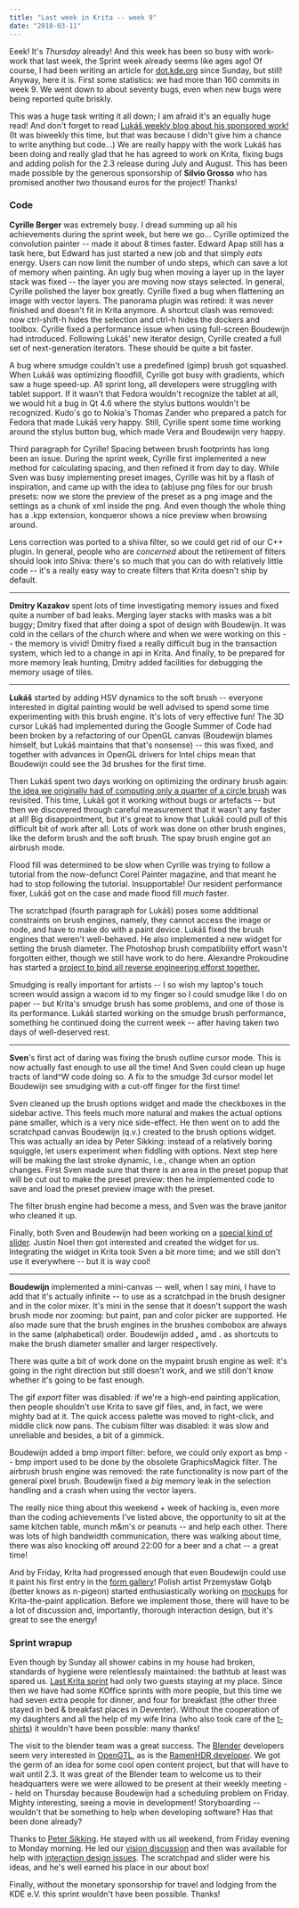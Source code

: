 ```yaml
---
title: "Last week in Krita -- week 9"
date: "2010-03-11"
---
```


Eeek! It's _Thursday_ already! And this week has been so busy with work-work that last week, the Sprint week already seems like ages ago! Of course, I had been writing an article for [dot.kde.org](http://dot.kde.org) since Sunday, but still! Anyway, here it is. First some statistics: we had more than 160 commits in week 9. We went down to about seventy bugs, even when new bugs were being reported quite briskly.

This was a huge task writing it all down; I am afraid it's an equally huge read! And don't forget to read [Lukáš weekly blog about his sponsored work!](http://lukast.mediablog.sk/log/) (It was biweekly this time, but that was because I didn't give him a chance to write anything but code...) We are really happy with the work Lukáš has been doing and really glad that he has agreed to work on Krita, fixing bugs and adding polish for the 2.3 release during July and August. This has been made possible by the generous sponsorship of **Silvio Grosso** who has promised another two thousand euros for the project! Thanks!  

### Code

**Cyrille Berger** was extremely busy. I dread summing up all his achievements during the sprint week, but here we go... Cyrille optimized the convolution painter -- made it about 8 times faster. Edward Apap still has a task here, but Edward has just started a new job and that simply _eats_ energy. Users can now limit the number of undo steps, which can save a lot of memory when painting. An ugly bug when moving a layer up in the layer stack was fixed -- the layer you are moving now stays selected. In general, Cyrille polished the layer box greatly. Cyrille fixed a bug when flattening an image with vector layers. The panorama plugin was retired: it was never finished and doesn't fit in Krita anymore. A shortcut clash was removed: now ctrl-shift-h hides the selection and ctrl-h hides the dockers and toolbox. Cyrille fixed a performance issue when using full-screen Boudewijn had introduced. Following Lukáš' new iterator design, Cyrille created a full set of next-generation iterators. These should be quite a bit faster.

A bug where smudge couldn't use a predefined (gimp) brush got squashed. When Lukáš was optimizing floodfill, Cyrille got busy with gradients, which saw a huge speed-up. All sprint long, all developers were struggling with tablet support. If it wasn't that Fedora wouldn't recognize the tablet at all, we would hit a bug in Qt 4.6 where the stylus buttons wouldn't be recognized. Kudo's go to Nokia's Thomas Zander who prepared a patch for Fedora that made Lukáš very happy. Still, Cyrille spent some time working around the stylus button bug, which made Vera and Boudewijn very happy.

Third paragraph for Cyrille! Spacing between brush footprints has long been an issue. During the sprint week, Cyrille first implemented a new method for calculating spacing, and then refined it from day to day. While Sven was busy implementing preset images, Cyrille was hit by a flash of inspiration, and came up with the idea to (ab)use png files for our brush presets: now we store the preview of the preset as a png image and the settings as a chunk of xml inside the png. And even though the whole thing has a .kpp extension, konqueror shows a nice preview when browsing around.

Lens correction was ported to a shiva filter, so we could get rid of our C++ plugin. In general, people who are _concerned_ about the retirement of filters should look into Shiva: there's so much that you can do with relatively little code -- it's a really easy way to create filters that Krita doesn't ship by default.

* * *

**Dmitry Kazakov** spent lots of time investigating memory issues and fixed quite a number of bad leaks. Merging layer stacks with masks was a bit buggy; Dmitry fixed that after doing a spot of design with Boudewijn. It was cold in the cellars of the church where and when we were working on this -- the memory is vivid! Dmitry fixed a really difficult bug in the transaction system, which led to a change in api in Krita. And finally, to be prepared for more memory leak hunting, Dmitry added facilities for debugging the memory usage of tiles.

* * *

**Lukáš** started by adding HSV dynamics to the soft brush -- everyone interested in digital painting would be well advised to spend some time experimenting with this brush engine. It's lots of very effective fun! The 3D cursor Lukáš had implemented during the Google Summer of Code had been broken by a refactoring of our OpenGL canvas (Boudewijn blames himself, but Lukáš maintains that that's nonsense) -- this was fixed, and together with advances in OpenGL drivers for Intel chips mean that Boudewijn could see the 3d brushes for the first time.

Then Lukáš spent two days working on optimizing the ordinary brush again: [the idea we originally had of computing only a quarter of a circle brush](http://lukast.mediablog.sk/log/?p=173) was revisited. This time, Lukáš got it working without bugs or artefacts -- but then we discovered through careful measurement that it wasn't any faster at all! Big disappointment, but it's great to know that Lukáš could pull of this difficult bit of work after all. Lots of work was done on other brush engines, like the deform brush and the soft brush. The spay brush engine got an airbrush mode.

Flood fill was determined to be slow when Cyrille was trying to follow a tutorial from the now-defunct Corel Painter magazine, and that meant he had to stop following the tutorial. Insupportable! Our resident performance fixer, Lukáš got on the case and made flood fill _much_ faster.

The scratchpad (fourth paragraph for Lukáš) poses some additional constraints on brush engines, namely, they cannot access the image or node, and have to make do with a paint device. Lukáš fixed the brush engines that weren't well-behaved. He also implemented a new widget for setting the brush diameter. The Photoshop brush compatibility effort wasn't forgotten either, though we still have work to do here. Alexandre Prokoudine has started a [project to bind all reverse engineering efforst together.](http://github.com/prokoudine/re-lab)

Smudging is really important for artists -- I so wish my laptop's touch screen would assign a wacom id to my finger so I could smudge like I do on paper -- but Krita's smudge brush has some problems, and one of those is its performance. Lukáš started working on the smudge brush performance, something he continued doing the current week -- after having taken two days of well-deserved rest.

* * *

**Sven**'s first act of daring was fixing the brush outline cursor mode. This is now actually fast enough to use all the time! And Sven could clean up huge tracts of land^W code doing so. A fix to the smudge 3d cursor model let Boudewijn see smudging with a cut-off finger for the first time!

Sven cleaned up the brush options widget and made the checkboxes in the sidebar active. This feels much more natural and makes the actual options pane smaller, which is a very nice side-effect. He then went on to add the scratchpad canvas Boudewijn (q.v.) created to the brush options widget. This was actually an idea by Peter Sikking: instead of a relatively boring squiggle, let users experiment when fiddling with options. Next step here will be making the last stroke dynamic, i.e., change when an option changes. First Sven made sure that there is an area in the preset popup that will be cut out to make the preset preview: then he implemented code to save and load the preset preview image with the preset.

The filter brush engine had become a mess, and Sven was the brave janitor who cleaned it up.

Finally, both Sven and Boudewijn had been working on a [special kind of slider](http://www.valdyas.org/fading/index.cgi/hacking/krita/superslider.html). Justin Noel then got interested and created the widget for us. Integrating the widget in Krita took Sven a bit more time; and we still don't use it everywhere -- but it is way cool!

* * *

**Boudewijn** implemented a mini-canvas -- well, when I say mini, I have to add that it's actually infinite -- to use as a scratchpad in the brush designer and in the color mixer. It's mini in the sense that it doesn't support the wash brush mode nor zooming: but paint, pan and color picker are supported. He also made sure that the brush engines in the brushes combobox are always in the same (alphabetical) order. Boudewijn added **,** amd **.** as shortcuts to make the brush diameter smaller and larger respectively.

There was quite a bit of work done on the mypaint brush engine as well: it's going in the right direction but still doesn't work, and we still don't know whether it's going to be fast enough.

The gif _export_ filter was disabled: if we're a high-end painting application, then people shouldn't use Krita to save gif files, and, in fact, we were mighty bad at it. The quick access palette was moved to right-click, and middle click now pans. The cubism filter was disabled: it was slow and unreliable and besides, a bit of a gimmick.

Boudewijn added a bmp import filter: before, we could only export as bmp -- bmp import used to be done by the obsolete GraphicsMagick filter. The airbrush brush engine was removed: the rate functionality is now part of the general pixel brush. Boudewijn fixed a _big_ memory leak in the selection handling and a crash when using the vector layers.

The really nice thing about this weekend + week of hacking is, even more than the coding achievements I've listed above, the opportunity to sit at the same kitchen table, munch m&m's or peanuts -- and help each other. There was lots of high bandwidth communication, there was walking about time, there was also knocking off around 22:00 for a beer and a chat -- a great time!  

And by Friday, Krita had progressed enough that even Boudewijn could use it paint his first entry in the [form gallery](http://forum.kde.org/viewforum.php?f=138)! Polish artist Przemysław Gołąb (better knows as n-pigeon) started enthusiastically working on [mockups](http://wiki.koffice.org/index.php?title=Krita/Community_Mockups_and_Wishlist) for Krita-the-paint application. Before we implement those, there will have to be a lot of discussion and, importantly, thorough interaction design, but it's great to see the energy!  

### Sprint wrapup

Even though by Sunday all shower cabins in my house had broken, standards of hygiene were relentlessly maintained: the bathtub at least was spared us. [Last Krita sprint](http://www.valdyas.org/fading/index.cgi/hacking/krita/hackathon-1.html) had only two guests staying at my place. Since then we have had some KOffice sprints with more people, but this time we had seven extra people for dinner, and four for breakfast (the other three stayed in bed & breakfast places in Deventer). Without the cooperation of my daughters and all the help of my wife Irina (who also took care of the [t-shirts](http://forum.kde.org/viewtopic.php?f=137&t=85022)) it wouldn't have been possible: many thanks!  

The visit to the blender team was a great success. The [Blender](http://www.blender.org) developers seem very interested in [OpenGTL](http://www.opengtl.org), as is the [RamenHDR developer](http://ramenhdr.blogspot.com/2010/03/more-news-and-gsoc.html). We got the germ of an idea for some cool open content project, but that will have to wait until 2.3. It was great of the Blender team to welcome us to their headquarters were we were allowed to be present at their weekly meeting -- held on Thursday because Boudewijn had a scheduling problem on Friday. Mighty interesting, seeing a movie in development! Storyboarding -- wouldn't that be something to help when developing software? Has that been done already?

Thanks to [Peter Sikking](http://www.mmiworks.net/eng/publications/2010/03/working-on-vision-with.html). He stayed with us all weekend, from Friday evening to Monday morning. He led our [vision discussion](http://www.krita.org/component/content/article/10-news/34-last-week-in-krita-week-8) and then was available for help with [interaction design issues](http://wiki.koffice.org/index.php?title=Krita/Usability). The scratchpad and slider were his ideas, and he's well earned his place in our about box!

Finally, without the monetary sponsorship for travel and lodging from the KDE e.V. this sprint wouldn't have been possible. Thanks!

